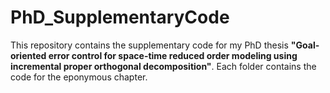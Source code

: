 # PhD_SupplementaryCode

This repository contains the supplementary code for my PhD thesis **"Goal-oriented error control for space-time reduced order modeling using incremental proper orthogonal decomposition"**. 
Each folder contains the code for the eponymous chapter. 